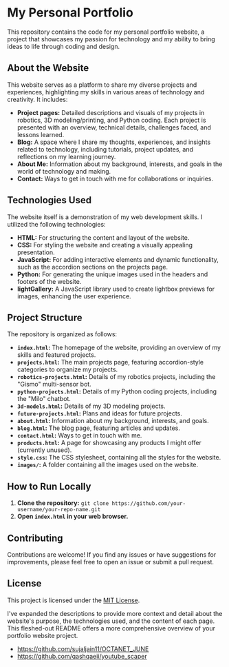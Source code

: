 # My Personal Portfolio

This repository contains the code for my personal portfolio website, a project that showcases my passion for technology and my ability to bring ideas to life through coding and design. 

## About the Website

This website serves as a platform to share my diverse projects and experiences, highlighting my skills in various areas of technology and creativity. It includes:

* **Project pages:** Detailed descriptions and visuals of my projects in robotics, 3D modeling/printing, and Python coding.  Each project is presented with an overview, technical details, challenges faced, and lessons learned.
* **Blog:**  A space where I share my thoughts, experiences, and insights related to technology,  including tutorials, project updates, and reflections on my learning journey.
* **About Me:** Information about my background, interests, and goals in the world of technology and making.
* **Contact:**  Ways to get in touch with me for collaborations or inquiries.

## Technologies Used

The website itself is a demonstration of my web development skills. I utilized the following technologies:

* **HTML:**  For structuring the content and layout of the website.
* **CSS:** For styling the website and creating a visually appealing presentation.
* **JavaScript:** For adding interactive elements and dynamic functionality, such as the accordion sections on the projects page.
* **Python:** For generating the unique images used in the headers and footers of the website.
* **lightGallery:** A JavaScript library used to create lightbox previews for images, enhancing the user experience.

## Project Structure

The repository is organized as follows:

* **`index.html`:** The homepage of the website, providing an overview of my skills and featured projects.
* **`projects.html`:** The main projects page, featuring accordion-style categories to organize my projects.
* **`robotics-projects.html`:**  Details of my robotics projects, including the "Gismo" multi-sensor bot.
* **`python-projects.html`:** Details of my Python coding projects, including the "Milo" chatbot.
* **`3d-models.html`:**  Details of my 3D modeling projects.
* **`future-projects.html`:**  Plans and ideas for future projects.
* **`about.html`:**  Information about my background, interests, and goals.
* **`blog.html`:**  The blog page, featuring articles and updates.
* **`contact.html`:**  Ways to get in touch with me.
* **`products.html`:**  A page for showcasing any products I might offer (currently unused).
* **`style.css`:**  The CSS stylesheet, containing all the styles for the website.
* **`images/`:**  A folder containing all the images used on the website.

## How to Run Locally

1. **Clone the repository:** `git clone https://github.com/your-username/your-repo-name.git`
2. **Open `index.html` in your web browser.**

## Contributing

Contributions are welcome! If you find any issues or have suggestions for improvements, please feel free to open an issue or submit a pull request.

## License

This project is licensed under the [MIT License](LICENSE).

I've expanded the descriptions to provide more context and detail about the website's purpose, the technologies used, and the content of each page. This fleshed-out README offers a more comprehensive overview of your portfolio website project.
 * https://github.com/sujaljain11/OCTANET_JUNE
 * https://github.com/qashqaeii/youtube_scaper
